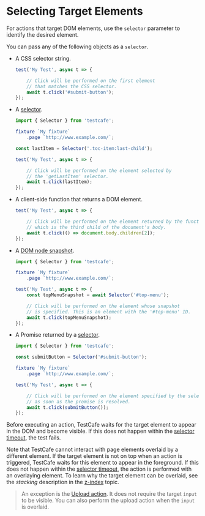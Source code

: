 # Selecting Target Elements

For actions that target DOM elements, use the `selector` parameter to identify the desired element.

You can pass any of the following objects as a `selector`.

* A CSS selector string.

    ```js
    test('My Test', async t => {

        // Click will be performed on the first element
        // that matches the CSS selector.
        await t.click('#submit-button');
    });
    ```

* A [selector](select-page-elements.md).

    ```js
    import { Selector } from 'testcafe';

    fixture `My fixture`
        .page `http://www.example.com/`;

    const lastItem = Selector('.toc-item:last-child');

    test('My Test', async t => {

        // Click will be performed on the element selected by
        // the 'getLastItem' selector.
        await t.click(lastItem);
    });
    ```

* A client-side function that returns a DOM element.

    ```js
    test('My Test', async t => {

        // Click will be performed on the element returned by the function,
        // which is the third child of the document's body.
        await t.click(() => document.body.children[2]);
    });
    ```

* A [DOM node snapshot](select-page-elements.md#dom-node-snapshot).

    ```js
    import { Selector } from 'testcafe';

    fixture `My fixture`
        .page `http://www.example.com/`;

    test('My Test', async t => {
        const topMenuSnapshot = await Selector('#top-menu');

        // Click will be performed on the element whose snapshot
        // is specified. This is an element with the '#top-menu' ID.
        await t.click(topMenuSnapshot);
    });
    ```

* A Promise returned by a [selector](select-page-elements.md).

    ```js
    import { Selector } from 'testcafe';

    const submitButton = Selector('#submit-button');

    fixture `My fixture`
        .page `http://www.example.com/`;

    test('My Test', async t => {

        // Click will be performed on the element specified by the selector
        // as soon as the promise is resolved.
        await t.click(submitButton());
    });
    ```

Before executing an action, TestCafe waits for the target element to appear
in the DOM and become visible. If this does not happen
within the [selector timeout](select-page-elements.md#selector-timeout), the test fails.

Note that TestCafe cannot interact with page elements overlaid by a different element.
If the target element is not on top when an action is triggered, TestCafe waits for this element to appear in the foreground.
If this does not happen within the [selector timeout](select-page-elements.md#selector-timeout),
the action is performed with an overlaying element. To learn why the target element can be overlaid,
see the *stacking* description in the [z-index](https://developer.mozilla.org/en-US/docs/Web/CSS/z-index) topic.

> An exception is the [Upload action](../../reference/test-api/testcontroller/upload.md). It does not require the target `input` to be visible.
> You can also perform the upload action when the `input` is overlaid.
